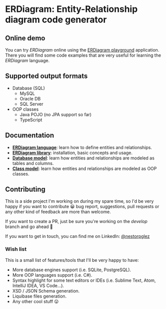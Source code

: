 # ERDiagram: Entity-Relationship diagram code generator

## Online demo

You can try _ERDiagram_ online using the [ERDiagram playground](http://erdiagram.nestorrente.com/) application.
There you will find some code examples that are very useful for learning the _ERDiagram_ language.

## Supported output formats

* Database (SQL)
    * MySQL
    * Oracle DB
    * SQL Server
* OOP classes
    * Java POJO (no JPA support so far)
    * TypeScript

## Documentation

* **[ERDiagram language](docs/ERDiagram_language.md)**: learn how to define entities and relationships.
* **[ERDiagram library](docs/Library_usage.md)**: installation, basic concepts and usage.
* **[Database model](docs/Database_model.md)**: learn how entities and relationships are modeled as tables and columns.
* **[Class model](docs/Class_model.md)**: learn how entities and relationships are modeled as OOP classes.

## Contributing

This is a side project I'm working on during my spare time, so I'd be very happy if you want to contribute :grinning: bug
report, suggestions, pull requests or any other kind of feedback are more than welcome.

If you want to create a PR, just be sure you're working on the _develop_ branch and go ahead :slightly_smiling_face:

If you want to get in touch, you can find me on LinkedIn: [@nestorpglez](https://www.linkedin.com/in/nestorpglez/)

### Wish list

This is a small list of features/tools that I'll be very happy to have:

* More database engines support (i.e. SQLite, PostgreSQL).
* More OOP languages support (i.e. C#).
* Syntax highlight for some text editors or IDEs (i.e. Sublime Text, Atom, IntelliJ IDEA, VS Code...).
* XSD / JSON Schema generation.
* Liquibase files generation.
* Any other cool stuff :stuck_out_tongue:
